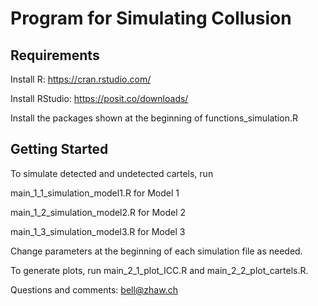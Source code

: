 # Program for Simulating Collusion


## Requirements
Install R: https://cran.rstudio.com/

Install RStudio: https://posit.co/downloads/

Install the packages shown at the beginning of functions_simulation.R 

## Getting Started
To simulate detected and undetected cartels, run 

main_1_1_simulation_model1.R for Model 1

main_1_2_simulation_model2.R for Model 2

main_1_3_simulation_model3.R for Model 3

Change parameters at the beginning of each simulation file as needed.

To generate plots, run
main_2_1_plot_ICC.R and main_2_2_plot_cartels.R.

Questions and comments: bell@zhaw.ch
